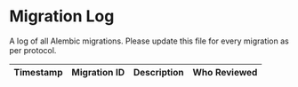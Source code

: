 # Migration Log

A log of all Alembic migrations. Please update this file for every migration as per protocol.

| Timestamp           | Migration ID         | Description                        | Who Reviewed      |
|---------------------|---------------------|------------------------------------|-------------------| 
